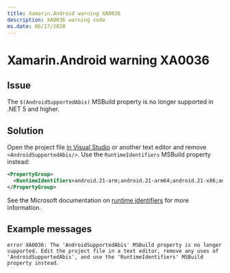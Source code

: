 ```yaml
---
title: Xamarin.Android warning XA0036
description: XA0036 warning code
ms.date: 06/17/2020
---
```

# Xamarin.Android warning XA0036

## Issue

The `$(AndroidSupportedAbis)` MSBuild property is no longer supported
in .NET 5 and higher.

## Solution

Open the project file [in Visual Studio][edit-project-files] or
another text editor and remove `<AndroidSupportedAbis/>`. Use the
`RuntimeIdentifiers` MSBuild property instead:

```xml
<PropertyGroup>
  <RuntimeIdentifiers>android.21-arm;android.21-arm64;android.21-x86;android.21-x64</RuntimeIdentifiers>
</PropertyGroup>
```

See the Microsoft documentation on [runtime identifiers][rids] for more
information.

[edit-project-files]: https://docs.microsoft.com/visualstudio/msbuild/visual-studio-integration-msbuild#edit-project-files-in-visual-studio
[rids]: https://docs.microsoft.com/dotnet/core/rid-catalog

## Example messages

```
error XA0036: The 'AndroidSupportedAbis' MSBuild property is no longer supported. Edit the project file in a text editor, remove any uses of 'AndroidSupportedAbis', and use the 'RuntimeIdentifiers' MSBuild property instead.
```
